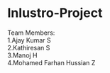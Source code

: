 # Inlustro-Project
Team Members:<br>
1.Ajay Kumar S<br>
2.Kathiresan S<br>
3.Manoj H<br>
4.Mohamed Farhan Hussian Z
